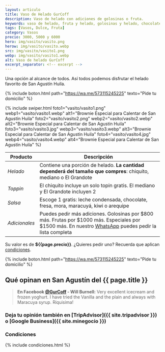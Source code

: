 ```yaml
---
layout: articulo
title: Vaso de Helado GurCoff
description: Vaso de helado con adiciones de golosinas o fruta.
keywords: vaso de helado, fruta y helado, golosinas y helado, chocolate y helado, helados, vaso con helado
tags: [Vasos, Dulce, Fruta]
category: Vasos
precio: 3000, 5000 y 6000
hero: img/vasito/vasito.png
herow: img/vasito/vasito.webp
src: img/vasito/vasito1.png
webp: img/vasito/vasito1.webp
alt: Vaso de helado GurCoff
excerpt_separator: <!-- excerpt -->
---
```

Una opción al alcance de todos. Así todos podemos disfrutar el helado favorito de San Agustín Huila.

<!-- excerpt -->

{% include boton.html path="https://wa.me/573115245225" texto="Pide tu domicilio" %}

<!-- Swiper -->
{% include swiper.html foto1="vasito/vasito1.png" webp1="vasito/vasito1.webp" alt1="Brownie Especial para Calentar de San Agustín Huila" foto2="vasito/vasito2.png" webp2="vasito/vasito2.webp" alt2="Brownie Especial para Calentar de San Agustín Huila" foto3="vasito/vasito3.jpg" webp3="vasito/vasito3.webp" alt3="Brownie Especial para Calentar de San Agustín Huila" foto4="vasito/vasito4.jpg" webp4="vasito/vasito4.webp" alt4="Brownie Especial para Calentar de San Agustín Huila" %}

| Producto | Descripción |
| ----------- | ------ |
| *Helado* | Contiene una porción de helado. **La cantidad dependerá del tamaño que compres**: chiquito, mediano o El Grandote |
| *Toppin* | El chiquito incluye un solo topin gratis. El mediano y El Grandote incluyen 2 |
| *Salsa* | Escoge 1 gratis: leche condensada, chocolate, fresa, mora, maracuyá, kiwi o arequipe |
| *Adicionales* | Puedes pedir más adiciones. Golosinas por $800 más. Frutas por $1000 más. Especiales por $1500 más. En nuestro [WhatsApp]({{site.whatsapp}}) puedes pedir la lista completa |

Su valor es de **${{page.precio}}**. ¿Quieres pedir uno? Recuerda que aplican [condiciones]({{site.baseurl}}#condiciones).

{% include boton.html path="https://wa.me/573115245225" texto="Pide tu domicilio" %}

## Qué opinan en San Agustín del {{ page.title }}

> **En Facebook [@GurCoff]({{site.facebook}}) - Will Burnell:** Very excellent icecream and frozen yoghurt. I have tried the Vanilla and the plain and always with Maracuya syrup. Riquisima!

### Deja tu opinión también en [TripAdvisor]({{ site.tripadvisor }}) o [Google Business]({{ site.minegocio }})

### Condiciones

{% include condiciones.html %}
